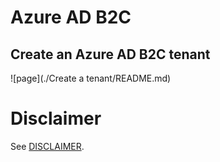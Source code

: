 # Azure AD B2C

## Create an Azure AD B2C tenant

![page](./Create a tenant/README.md)



# Disclaimer
See [DISCLAIMER](./DISCLAIMER.md).